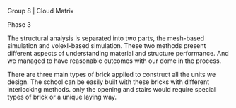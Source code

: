 Group 8 | Cloud Matrix

Phase 3

The structural analysis is separated into two parts, the mesh-based simulation and volexl-based simulation. These two methods present different aspects of understanding material and structure performance. And we managed to have reasonable outcomes with our dome in the process.

There are three main types of brick applied to construct all the units we design. The school can be easily built with these bricks with different interlocking methods. only the opening and stairs would require special types of brick or a unique laying way.
